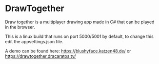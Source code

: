 # DrawTogether
Draw together is a multiplayer drawing app made in C# that can be played in the browser.

This is a linux build that runs on port 5000/5001 by default, to change this edit the appsettings.json file.

A demo can be found here: https://blushyface.katzen48.de/ or https://drawtogether.dracaratos.tv/
